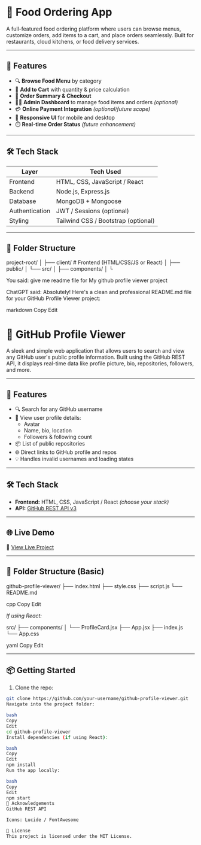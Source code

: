 # 🍔 Food Ordering App

A full-featured food ordering platform where users can browse menus, customize orders, add items to a cart, and place orders seamlessly. Built for restaurants, cloud kitchens, or food delivery services.

---

## 🚀 Features

- 🔍 **Browse Food Menu** by category
- 🛒 **Add to Cart** with quantity & price calculation
- 🧾 **Order Summary & Checkout**
- 👨‍🍳 **Admin Dashboard** to manage food items and orders *(optional)*
- 💳 **Online Payment Integration** *(optional/future scope)*
- 📱 **Responsive UI** for mobile and desktop
- ⏱️ **Real-time Order Status** *(future enhancement)*

---

## 🛠️ Tech Stack

| Layer        | Tech Used                         |
|--------------|-----------------------------------|
| Frontend     | HTML, CSS, JavaScript / React     |
| Backend      | Node.js, Express.js               |
| Database     | MongoDB + Mongoose                |
| Authentication | JWT / Sessions (optional)       |
| Styling      | Tailwind CSS / Bootstrap (optional) |

---

## 📁 Folder Structure

project-root/
│
├── client/ # Frontend (HTML/CSS/JS or React)
│ ├── public/
│ └── src/
│ ├── components/
│ └








You said:
give me readme file for My github profile viewer project


ChatGPT said:
Absolutely! Here's a clean and professional README.md file for your GitHub Profile Viewer project:

markdown
Copy
Edit
# 👤 GitHub Profile Viewer

A sleek and simple web application that allows users to search and view any GitHub user's public profile information. Built using the GitHub REST API, it displays real-time data like profile picture, bio, repositories, followers, and more.

---

## 🚀 Features

- 🔍 Search for any GitHub username
- 👤 View user profile details:
  - Avatar
  - Name, bio, location
  - Followers & following count
- 📦 List of public repositories
- 🌐 Direct links to GitHub profile and repos
- 💡 Handles invalid usernames and loading states

---

## 🛠️ Tech Stack

- **Frontend:** HTML, CSS, JavaScript / React *(choose your stack)*
- **API:** [GitHub REST API v3](https://docs.github.com/en/rest)


---

## 🌐 Live Demo

🔗 [View Live Project]([https://your-live-link.netlify.app](https://github-profile-viewer-ashen.vercel.app/))

---

## 📂 Folder Structure (Basic)

github-profile-viewer/
├── index.html
├── style.css
├── script.js
└── README.md

cpp
Copy
Edit

*If using React:*

src/
├── components/
│ └── ProfileCard.jsx
├── App.jsx
├── index.js
└── App.css

yaml
Copy
Edit

---

## 📦 Getting Started

1. Clone the repo:
```bash
git clone https://github.com/your-username/github-profile-viewer.git
Navigate into the project folder:

bash
Copy
Edit
cd github-profile-viewer
Install dependencies (if using React):

bash
Copy
Edit
npm install
Run the app locally:

bash
Copy
Edit
npm start
🙌 Acknowledgements
GitHub REST API

Icons: Lucide / FontAwesome

📜 License
This project is licensed under the MIT License.
